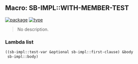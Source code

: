 ## Macro: SB-IMPL::WITH-MEMBER-TEST
[![package](https://img.shields.io/badge/Package-SB--IMPL-5f9ea0.svg?style=social&colorA=999999)](../) [![type](https://img.shields.io/badge/Type-Macro-5f9ea0.svg?style=social&colorA=999999)](../#macro) 

> No description.

### Lambda list
```cl
((sb-impl::test-var &optional sb-impl::first-clause) &body
 sb-impl::body)
```
